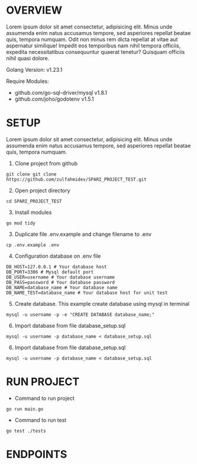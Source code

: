 # OVERVIEW
Lorem ipsum dolor sit amet consectetur, adipisicing elit. Minus unde assumenda enim natus accusamus tempore, sed asperiores repellat beatae quis, tempora numquam. Odit non minus rem dicta repellat at vitae aut aspernatur similique! Impedit eos temporibus nam nihil tempora officiis, expedita necessitatibus consequuntur quaerat tenetur? Quisquam officiis nihil quasi dolore.

Golang Version: v1.23.1

Require Modules:
- github.com/go-sql-driver/mysql v1.8.1
- github.com/joho/godotenv v1.5.1

# SETUP
Lorem ipsum dolor sit amet consectetur, adipisicing elit. Minus unde assumenda enim natus accusamus tempore, sed asperiores repellat beatae quis, tempora numquam. 
1. Clone project from github
```
git clone git clone https://github.com/zulfahmidev/SPARI_PROJECT_TEST.git
```
2. Open project directory
```
cd SPARI_PROJECT_TEST
```
3. Install modules
```
go mod tidy
```
3. Duplicate file .env.example and change filename to .env
```
cp .env.example .env
```
4. Configuration database on .env file
```
DB_HOST=127.0.0.1 # Your database host
DB_PORT=3306 # Mysql default port
DB_USER=username # Your database username
DB_PASS=password # Your database password
DB_NAME=database_name # Your database name
DB_NAME_TEST=database_name # Your database host for unit test
```
5. Create database. This example create database using mysql in terminal
```
mysql -u username -p -e "CREATE DATABASE database_name;"
```
6. Import database from file database_setup.sql
```
mysql -u username -p database_name < database_setup.sql
```
6. Import database from file database_setup.sql
```
mysql -u username -p database_name < database_setup.sql
```
# RUN PROJECT
- Command to run project
```
go run main.go
```
- Command to run test
```
go test ./tests
```
# ENDPOINTS
